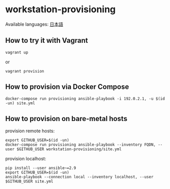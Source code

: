 # workstation-provisioning

Available languages: [日本語](README.ja.md)

## How to try it with Vagrant

```shellsession
vagrant up
```

or

```shellsession
vagrant provision
```

## How to provision via Docker Compose

```shellsession
docker-compose run provisioning ansible-playbook -i 192.0.2.1, -u $(id -un) site.yml
```

## How to provision on bare-metal hosts

provision remote hosts:

```shellsession
export GITHUB_USER=$(id -un)
docker-compose run provisioning ansible-playbook --inventory FQDN, --user $GITHUB_USER workstation-provisioning/site.yml
```

provision localhost:

```shellsession
pip install --user ansible~=2.9
export GITHUB_USER=$(id -un)
ansible-playbook --connection local --inventory localhost, --user $GITHUB_USER site.yml
```
